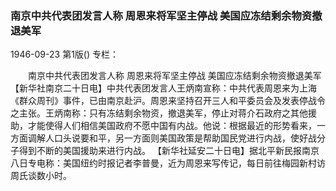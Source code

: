 ### 南京中共代表团发言人称  周恩来将军坚主停战  美国应冻结剩余物资撤退美军

1946-09-23
第1版()
专栏：

　　南京中共代表团发言人称
    周恩来将军坚主停战
    美国应冻结剩余物资撤退美军
    【新华社南京二十日电】中共代表团发言人王炳南宣称：中共代表周恩来为上海《群众周刊》事件，已由南京赴沪。周恩来坚持召开三人和平委员会及发表停战令之主张。王炳南称：只有冻结剩余物资，撤退美军，停止对蒋介石政府之其他援助，才能使得人们相信美国政府不愿中国有内战。他说：根据最近的形势看来，一方面调解人口头说要和平，另一方面则美国政策是帮助国民党进行内战，使好战分子得到不断的美国援助来进行内战。
    【新华社延安二十日电】据北平新民报南京八日专电称：美国纽约时报记者李普曼，近为周恩来写传记，每日前往梅园新村访周氏谈数小时。
